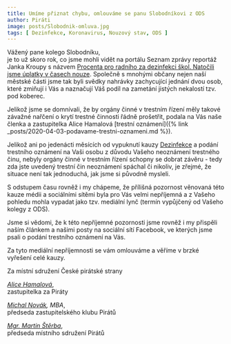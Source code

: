 ```yaml
---
title: Umíme přiznat chybu, omlouváme se panu Slobodníkovi z ODS
author: Piráti
image: posts/Slobodnik-omluva.jpg
tags: [ Dezinfekce, Koronavirus, Nouzový stav, ODS ]
---
```

Vážený pane kolego Slobodníku,<br/>
je to už skoro rok, co jsme mohli vidět na portálu Seznam zprávy reportáž Janka Kroupy s názvem [Procenta pro radního za dezinfekci škol. Natočili jsme úplatky v časech nouze](https://www.seznamzpravy.cz/clanek/procenta-pro-radniho-za-dezinfekci-skol-natocili-jsme-uplatky-v-casech-nouze-97328). Společně s mnohými občany nejen naší městské části jsme tak byli svědky nahrávky zachycující jednání dvou osob, které zmiňují i Vás a naznačují Váš podíl na zametání jistých nekalostí tzv. pod koberec.

Jelikož jsme se domnívali, že by orgány činné v trestním řízení měly takové závažné nařčení o krytí trestné činnosti řádně prošetřit, podala na Vás naše členka a zastupitelka Alice Hamalová [trestní oznámení]({% link _posts/2020-04-03-podavame-trestni-oznameni.md %}).

Jelikož ani po jedenácti měsících od vypuknutí kauzy [Dezinfekce](/aktuality/stitky/dezinfekce/) a podání trestního oznámení na Vaši osobu z důvodu Vašeho neoznámení trestného činu, nebyly orgány činné v trestním řízení schopny se dobrat závěru - tedy zda jste uvedený trestní čin neoznámení spáchal či nikoliv, je zřejmé, že situace není tak jednoduchá, jak jsme si původně mysleli.

S odstupem času rovněž i my chápeme, že přílišná pozornost věnovaná této kauze médii a sociálními sítěmi byla pro Vás velmi nepříjemná a z Vašeho pohledu mohla vypadat jako tzv. mediální lynč (termín vypůjčený od Vašeho kolegy z ODS).

Jsme si vědomi, že k této nepříjemné pozornosti jsme rovněž i my přispěli naším článkem a našimi posty na sociální sítí Facebook, ve kterých jsme psali o podání trestního oznámení na Vás.

Za tyto mediální nepříjemnosti se vám omlouváme a věříme v brzké vyřešení celé kauzy.

Za místní sdružení České pirátské strany

*[Alice Hamalová](https://praha8.pirati.cz/lide/alice-hamalova.html)*,<br/>
zastupitelka za Piráty

*[Michal Novák](https://praha8.pirati.cz/lide/michal-novak.html), MBA*,<br/>
předseda zastupitelského klubu Pirátů

*[Mgr. Martin Štěrba](https://praha8.pirati.cz/lide/martin-sterba.html)*,<br/>
předseda místního sdružení Pirátů
